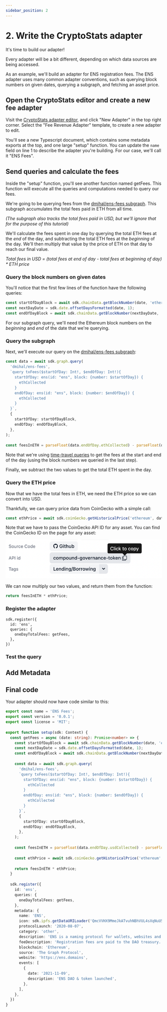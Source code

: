 ```yaml
---
sidebar_position: 2
---
```


# 2. Write the CryptoStats adapter

It's time to build our adapter!

Every adapter will be a bit different, depending on which data sources are being accessed.

As an example, we'll build an adapter for ENS registration fees. The ENS adapter uses many common
adapter conventions, such as querying block numbers on given dates, querying a subgraph, and
fetching an asset price.

## Open the CryptoStats editor and create a new fee adapter

Visit the [CryptoStats adapter editor](https://cryptostats.community), and click "New Adapter" in
the top right corner. Select the "Fee Revenue Adapter" template, to create a new adapter to edit.

You'll see a new Typescript document, which contains some metadata exports at the top, and one large
"setup" function. You can update the `name` field on line 1 to describe the adapter you're building.
For our case, we'll call it "ENS Fees".

## Send queries and calculate the fees

Inside the "setup" function, you'll see another function named getFees. This function will execute all
the queries and computations needed to query our fees.

We're going to be querying fees from the [dmihal/ens-fees subgraph](https://thegraph.com/hosted-service/subgraph/dmihal/ens-fees).
This subgraph accumulates the total fees paid in ETH from all time.

_(The subgraph also tracks the total fees paid in USD, but we'll ignore that for the purpose of this tutorial)_

We'll calculate the fees spent in one day by querying the total ETH fees at the _end_ of the day, and
subtracting the total ETH fees at the _beginning_ of the day. We'll then multiply that value by the price
of ETH on that day to reach our final value.

_Total fees in USD = (total fees at end of day - total fees at beginning of day) * ETH price_

### Query the block numbers on given dates

You'll notice that the first few lines of the function have the following queries:

```ts
const startOfDayBlock = await sdk.chainData.getBlockNumber(date, 'ethereum');
const nextDayDate = sdk.date.offsetDaysFormatted(date, 1);
const endOfDayBlock = await sdk.chainData.getBlockNumber(nextDayDate, 'ethereum');
```

For our subgraph query, we'll need the Ethereum block numbers on the _beginning_ and _end_ of
the date that we're querying.

### Query the subgraph

Next, we'll execute our query on the [dmihal/ens-fees subgraph](https://thegraph.com/hosted-service/subgraph/dmihal/ens-fees):

```ts
const data = await sdk.graph.query(
  'dmihal/ens-fees',
  `query txFees($startOfDay: Int!, $endOfDay: Int!){
    startOfDay: ens(id: "ens", block: {number: $startOfDay}) {
      ethCollected
    }
    endOfDay: ens(id: "ens", block: {number: $endOfDay}) {
      ethCollected
    }
  }`,
  {
    startOfDay: startOfDayBlock,
    endOfDay: endOfDayBlock,
  },
);

const feesInETH = parseFloat(data.endOfDay.ethCollected) - parseFloat(data.startOfDay.ethCollected);
```

Note that we're using [time-travel queries](https://thegraph.com/docs/en/developer/graphql-api/#time-travel-queries)
to get the fees at the start and end of the day (using the block numbers we queried in the last step).

Finally, we subtract the two values to get the total ETH spent in the day.

### Query the ETH price

Now that we have the total fees in ETH, we need the ETH price so we can convert into USD.

Thankfully, we can query price data from CoinGecko with a simple call:

```ts
const ethPrice = await sdk.coinGecko.getHistoricalPrice('ethereum', date);
```

Note that we have to pass the CoinGecko API ID for any asset. You can find the CoinGecko ID on the
page for any asset:

![CoinGecko ID Screenshot](../../../static/img/coingecko-id.png)

We can now multiply our two values, and return them from the function:

```ts
return feesInETH * ethPrice;
```

### Register the adapter

```
sdk.register({
  id: 'ens',
  queries: {
    oneDayTotalFees: getFees,
  },
})
```

### Test the query

## Add Metadata

## Final code

Your adapter should now have code similar to this:

```ts
export const name = 'ENS Fees';
export const version = '0.0.1';
export const license = 'MIT';

export function setup(sdk: Context) {
  const getFees = async (date: string): Promise<number> => {
    const startOfDayBlock = await sdk.chainData.getBlockNumber(date, 'ethereum');
    const nextDayDate = sdk.date.offsetDaysFormatted(date, 1);
    const endOfDayBlock = await sdk.chainData.getBlockNumber(nextDayDate, 'ethereum');

    const data = await sdk.graph.query(
      'dmihal/ens-fees',
      `query txFees($startOfDay: Int!, $endOfDay: Int!){
        startOfDay: ens(id: "ens", block: {number: $startOfDay}) {
          ethCollected
        }
        endOfDay: ens(id: "ens", block: {number: $endOfDay}) {
          ethCollected
        }
      }`,
      {
        startOfDay: startOfDayBlock,
        endOfDay: endOfDayBlock,
      },
    );

    const feesInETH = parseFloat(data.endOfDay.usdCollected) - parseFloat(data.startOfDay.usdCollected);

    const ethPrice = await sdk.coinGecko.getHistoricalPrice('ethereum', date);

    return feesInETH * ethPrice;
  }

  sdk.register({
    id: 'ens',
    queries: {
      oneDayTotalFees: getFees,
    },
    metadata: {
      name: 'ENS',
      icon: sdk.ipfs.getDataURILoader('QmcVVHX9MmeJkATvuhNBhVUL4sXqNuU5eT6m6W47E2yxnN', 'image/svg+xml'),
      protocolLaunch: '2020-08-07',
      category: 'other',
      description: 'ENS is a naming protocol for wallets, websites and more.',
      feeDescription: 'Registration fees are paid to the DAO treasury.',
      blockchain: 'Ethereum',
      source: 'The Graph Protocol',
      website: 'https://ens.domains',
      events: [
        {
          date: '2021-11-09',
          description: 'ENS DAO & token launched',
        },
      ],
    },
  })
}

```
